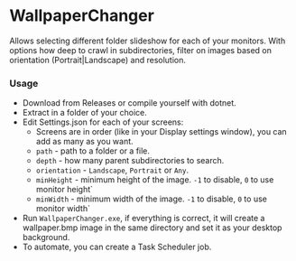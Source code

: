 # WallpaperChanger
Allows selecting different folder slideshow for each of your monitors. With options how deep to crawl in subdirectories, filter on images based on orientation (Portrait|Landscape) and resolution.

### Usage
- Download from Releases or compile yourself with dotnet.
- Extract in a folder of your choice.
- Edit Settings.json for each of your screens:
  - Screens are in order (like in your Display settings window), you can add as many as you want.
  - `path` - path to a folder or a file.
  - `depth` - how many parent subdirectories to search.
  - `orientation` - `Landscape`, `Portrait` or `Any`.
  - `minHeight` - minimum height of the image. `-1` to disable, `0` to use monitor height`
  - `minWidth` - minimum width of the image. `-1` to disable, `0` to use monitor width`
- Run `WallpaperChanger.exe`, if everything is correct, it will create a wallpaper.bmp image in the same directory and set it as your desktop background.
- To automate, you can create a Task Scheduler job.
